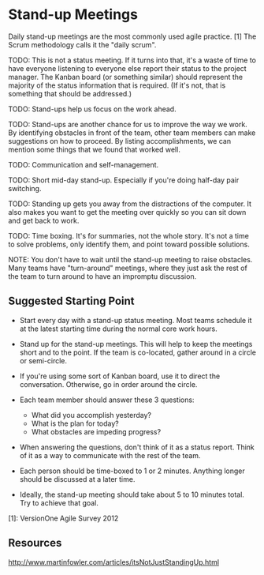 Stand-up Meetings
=================

Daily stand-up meetings are the most commonly used agile practice. [1]
The Scrum methodology calls it the "daily scrum".

TODO: This is not a status meeting. If it turns into that, it's a waste of
time to have everyone listening to everyone else report their status to
the project manager. The Kanban board (or something similar) should
represent the majority of the status information that is required. (If it's
not, that is something that should be addressed.)

TODO: Stand-ups help us focus on the work ahead.

TODO: Stand-ups are another chance for us to improve the way we work.
By identifying obstacles in front of the team, other team members can make
suggestions on how to proceed. By listing accomplishments, we can
mention some things that we found that worked well.

TODO: Communication and self-management.

TODO: Short mid-day stand-up. Especially if you're doing half-day pair
switching.

TODO: Standing up gets you away from the distractions of the computer. It
also makes you want to get the meeting over quickly so you can sit down
and get back to work.

TODO: Time boxing. It's for summaries, not the whole story. It's not a
time to solve problems, only identify them, and point toward possible
solutions.

NOTE: You don't have to wait until the stand-up meeting to raise
obstacles. Many teams have "turn-around" meetings, where they just ask the
rest of the team to turn around to have an impromptu discussion.


Suggested Starting Point
------------------------

* Start every day with a stand-up status meeting. Most teams schedule it at
the latest starting time during the normal core work hours.

* Stand up for the stand-up meetings. This will help to keep the meetings
short and to the point. If the team is co-located, gather around in a
circle or semi-circle.

* If you're using some sort of Kanban board, use it to direct the
conversation. Otherwise, go in order around the circle.

* Each team member should answer these 3 questions:
  * What did you accomplish yesterday?
  * What is the plan for today?
  * What obstacles are impeding progress?

* When answering the questions, don't think of it as a status report.
Think of it as a way to communicate with the rest of the team.

* Each person should be time-boxed to 1 or 2 minutes. Anything longer
should be discussed at a later time.

* Ideally, the stand-up meeting should take about 5 to 10 minutes total.
Try to achieve that goal.


[1]: VersionOne Agile Survey 2012


Resources
---------

http://www.martinfowler.com/articles/itsNotJustStandingUp.html

